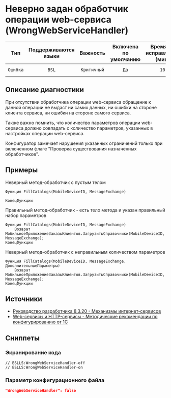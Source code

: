 # Неверно задан обработчик операции web-сервиса (WrongWebServiceHandler)

|   Тип    |    Поддерживаются<br>языки    |  Важность   |    Включена<br>по умолчанию    |    Время на<br>исправление (мин)    |             Теги              |
|:--------:|:-----------------------------:|:-----------:|:------------------------------:|:-----------------------------------:|:-----------------------------:|
| `Ошибка` |             `BSL`             | `Критичный` |              `Да`              |                `10`                 |    `suspicious`<br>`error`    |

<!-- Блоки выше заполняются автоматически, не трогать -->
## Описание диагностики
<!-- Описание диагностики заполняется вручную. Необходимо понятным языком описать смысл и схему работу -->
При отсутствии обработчика операции web-сервиса обращение к данной операции не выдаст ни самих данных, ни ошибки на стороне клиента сервиса, ни ошибки на стороне самого сервиса.

Также важно помнить, что количество параметров операции web-сервиса должно совпадать с количество параметров, указанных в настройках операции web-сервиса.

Конфигуратор замечает нарушения указанных ограничений только при включенном флаге "Проверка существования назначенных обработчиков".

## Примеры
<!-- В данном разделе приводятся примеры, на которые диагностика срабатывает, а также можно привести пример, как можно исправить ситуацию -->
Неверный метод-обработчик с пустым телом
```bsl
Функция FillCatalogs(MobileDeviceID, MessageExchange)

КонецФункции
```

Правильный метод-обработчик - есть тело метода и указан правильный набор параметров 
```bsl
Функция FillCatalogs(MobileDeviceID, MessageExchange)
	Возврат МобильноеПриложениеЗаказыКлиентов.ЗагрузитьСправочники(MobileDeviceID, MessageExchange);
КонецФункции
```

Неверный метод-обработчик с неправильным количеством параметров
```bsl
Функция FillCatalogs(MobileDeviceID, MessageExchange, ДополнительныеПараметры)
	Возврат МобильноеПриложениеЗаказыКлиентов.ЗагрузитьСправочники(MobileDeviceID, MessageExchange);
КонецФункции
```

## Источники
<!-- Необходимо указывать ссылки на все источники, из которых почерпнута информация для создания диагностики -->
<!-- Примеры источников

* Источник: [Стандарт: Тексты модулей](https://its.1c.ru/db/v8std#content:456:hdoc)
* Полезная информация: [Отказ от использования модальных окон](https://its.1c.ru/db/metod8dev#content:5272:hdoc)
* Источник: [Cognitive complexity, ver. 1.4](https://www.sonarsource.com/docs/CognitiveComplexity.pdf) -->
* [Руководство разработчика 8.3.20 - Механизмы интернет-сервисов](https://its.1c.ru/db/v8320doc#bookmark:dev:TI000000783)
* [Web-сервисы и HTTP-сервисы - Методические рекомендации по конфигурированию от 1С](https://its.1c.ru/db/metod8dev/browse/13/-1/1989/2565/2567/2590)

## Сниппеты

<!-- Блоки ниже заполняются автоматически, не трогать -->
### Экранирование кода

```bsl
// BSLLS:WrongWebServiceHandler-off
// BSLLS:WrongWebServiceHandler-on
```

### Параметр конфигурационного файла

```json
"WrongWebServiceHandler": false
```
